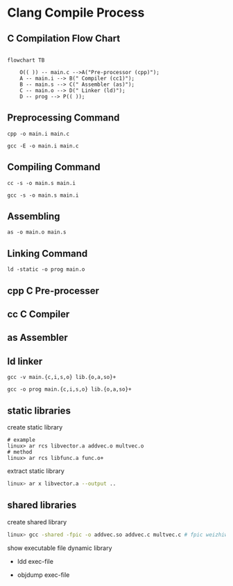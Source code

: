 # Clang Compile Process

## C Compilation Flow Chart
```mermaid

flowchart TB

	O(( )) -- main.c -->A("Pre-processor (cpp)");
	A -- main.i --> B(" Compiler (cc1)");
	B -- main.s --> C(" Assembler (as)");
	C -- main.o --> D(" Linker (ld)");
	D -- prog --> P(( ));

```

## Preprocessing Command  

`cpp -o main.i main.c`

`gcc -E -o main.i main.c`

## Compiling Command

`cc -s -o main.s main.i`

`gcc -s -o main.s main.i`

## Assembling

`as -o main.o main.s`

## Linking  Command

`ld -static -o prog main.o `

## cpp C Pre-processer

## cc C Compiler

## as Assembler

## ld linker

`gcc -v main.{c,i,s,o} lib.{o,a,so}+`

`gcc -o prog main.{c,i,s,o} lib.{o,a,so}+ `

## static libraries

create static library
```shell
# example
linux> ar rcs libvector.a addvec.o multvec.o
# method
linux> ar rcs libfunc.a func.o+
```

extract static library

```bash
linux> ar x libvector.a --output ..
```

## shared libraries

create shared library
```bash
linux> gcc -shared -fpic -o addvec.so addvec.c multvec.c # fpic weizhiwuguang
```

show executable file dynamic library

- ldd exec-file
* objdump exec-file

